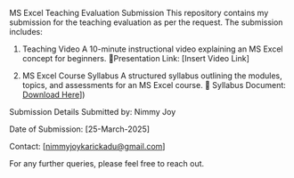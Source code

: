 MS Excel Teaching Evaluation Submission
This repository contains my submission for the teaching evaluation as per the request. The submission includes:

1. Teaching Video
A 10-minute instructional video explaining an MS Excel concept for beginners.
📌Presentation Link: [Insert Video Link]

2. MS Excel Course Syllabus
A structured syllabus outlining the modules, topics, and assessments for an MS Excel course.
📌 Syllabus Document: [Download Here]([(https://github.com/NimmyBibin/Excel-Assignment/blob/main/Data%20Analysis%20Using%20MS%20Excel_syllabus.docx))])

Submission Details
Submitted by: Nimmy Joy

Date of Submission: [25-March-2025]

Contact: [nimmyjoykarickadu@gmail.com]

For any further queries, please feel free to reach out.


